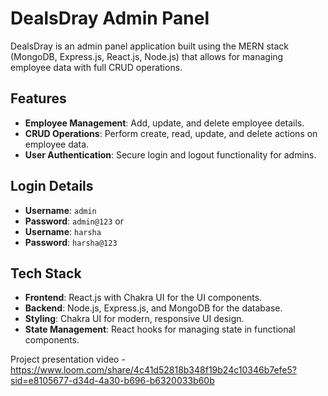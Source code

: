 # DealsDray Admin Panel

DealsDray is an admin panel application built using the MERN stack (MongoDB, Express.js, React.js, Node.js) that allows for managing employee data with full CRUD operations.

## Features

- **Employee Management**: Add, update, and delete employee details.
- **CRUD Operations**: Perform create, read, update, and delete actions on employee data.
- **User Authentication**: Secure login and logout functionality for admins.

## Login Details

- **Username**: `admin`
- **Password**: `admin@123`
         or
-  **Username**: `harsha`
- **Password**: `harsha@123`

## Tech Stack

- **Frontend**: React.js with Chakra UI for the UI components.
- **Backend**: Node.js, Express.js, and MongoDB for the database.
- **Styling**: Chakra UI for modern, responsive UI design.
- **State Management**: React hooks for managing state in functional components.

Project presentation video - https://www.loom.com/share/4c41d52818b348f19b24c10346b7efe5?sid=e8105677-d34d-4a30-b696-b6320033b60b


